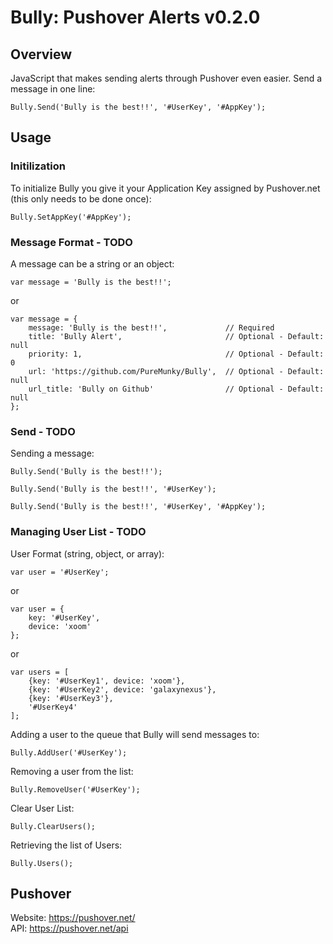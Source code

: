 Bully: Pushover Alerts v0.2.0	
==============

## Overview
JavaScript that makes sending alerts through Pushover even easier. Send a message in one line:

	Bully.Send('Bully is the best!!', '#UserKey', '#AppKey');

## Usage
	
### Initilization
To initialize Bully you give it your Application Key assigned by Pushover.net (this only needs to be done once):

	Bully.SetAppKey('#AppKey');

### Message Format - TODO
A message can be a string or an object:

	var message = 'Bully is the best!!';
	
or 

	var message = {
		message: 'Bully is the best!!',				// Required
		title: 'Bully Alert',						// Optional - Default: null
		priority: 1,								// Optional - Default: 0
		url: 'https://github.com/PureMunky/Bully',	// Optional - Default: null
		url_title: 'Bully on Github'				// Optional - Default: null
	};

### Send - TODO
Sending a message:

	Bully.Send('Bully is the best!!');
	
	Bully.Send('Bully is the best!!', '#UserKey');
	
	Bully.Send('Bully is the best!!', '#UserKey', '#AppKey');

### Managing User List - TODO
User Format (string, object, or array):

	var user = '#UserKey';

or

	var user = {
		key: '#UserKey',
		device: 'xoom'
	};
	
or

	var users = [
		{key: '#UserKey1', device: 'xoom'},
		{key: '#UserKey2', device: 'galaxynexus'},
		{key: '#UserKey3'},
		'#UserKey4'
	];
	
Adding a user to the queue that Bully will send messages to:

	Bully.AddUser('#UserKey');

Removing a user from the list:

	Bully.RemoveUser('#UserKey');

Clear User List:

	Bully.ClearUsers();
	
Retrieving the list of Users:

	Bully.Users();

## Pushover
Website: <https://pushover.net/>  
API: <https://pushover.net/api>
